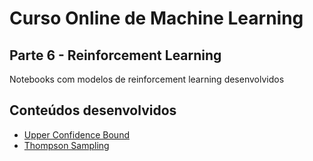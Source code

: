 # Curso Online de Machine Learning

## Parte 6 - Reinforcement Learning

Notebooks com modelos de reinforcement learning desenvolvidos

## Conteúdos desenvolvidos

 - [Upper Confidence Bound](section1-upper-confidence-bound/upper_confidence_bound.ipynb)
 - [Thompson Sampling](section2-thompson-sampling/thompson_sampling.ipynb)